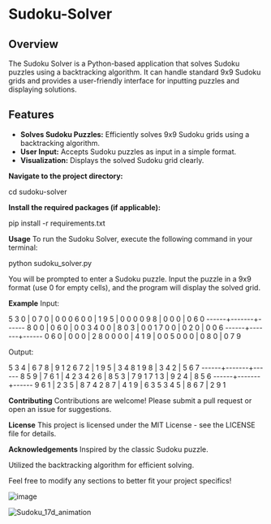 # Sudoku-Solver

## Overview
The Sudoku Solver is a Python-based application that solves Sudoku puzzles using a backtracking algorithm. It can handle standard 9x9 Sudoku grids and provides a user-friendly interface for inputting puzzles and displaying solutions.

## Features
- **Solves Sudoku Puzzles:** Efficiently solves 9x9 Sudoku grids using a backtracking algorithm.
- **User Input:** Accepts Sudoku puzzles as input in a simple format.
- **Visualization:** Displays the solved Sudoku grid clearly.

**Navigate to the project directory:**

cd sudoku-solver

**Install the required packages (if applicable):**

pip install -r requirements.txt

**Usage**
To run the Sudoku Solver, execute the following command in your terminal:

python sudoku_solver.py

You will be prompted to enter a Sudoku puzzle. Input the puzzle in a 9x9 format (use 0 for empty cells), and the program will display the solved grid.

**Example**
Input:

5 3 0 | 0 7 0 | 0 0 0
6 0 0 | 1 9 5 | 0 0 0
0 9 8 | 0 0 0 | 0 6 0
------+-------+------
8 0 0 | 0 6 0 | 0 0 3
4 0 0 | 8 0 3 | 0 0 1
7 0 0 | 0 2 0 | 0 0 6
------+-------+------
0 6 0 | 0 0 0 | 2 8 0
0 0 0 | 4 1 9 | 0 0 5
0 0 0 | 0 8 0 | 0 7 9

Output:

5 3 4 | 6 7 8 | 9 1 2
6 7 2 | 1 9 5 | 3 4 8
1 9 8 | 3 4 2 | 5 6 7
------+-------+------
8 5 9 | 7 6 1 | 4 2 3
4 2 6 | 8 5 3 | 7 9 1
7 1 3 | 9 2 4 | 8 5 6
------+-------+------
9 6 1 | 2 3 5 | 8 7 4
2 8 7 | 4 1 9 | 6 3 5
3 4 5 | 8 6 7 | 2 9 1

**Contributing**
Contributions are welcome! Please submit a pull request or open an issue for suggestions.

**License**
This project is licensed under the MIT License - see the LICENSE file for details.

**Acknowledgements**
Inspired by the classic Sudoku puzzle.

Utilized the backtracking algorithm for efficient solving.


Feel free to modify any sections to better fit your project specifics!

![image](https://github.com/user-attachments/assets/db6c81a1-e848-41f8-b189-1aa4befdc569)


![Sudoku_17d_animation](https://github.com/user-attachments/assets/42a36445-49c9-44e2-a5a9-baec7f64a92d)
